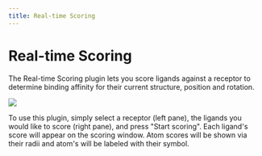 ```yaml
---
title: Real-time Scoring
---
```


# Real-time Scoring
The Real-time Scoring plugin lets you score ligands against a receptor to determine binding affinity for their current structure, position and rotation.

![](/assets/plugins-page/realtimescoring_plugin.png)

To use this plugin, simply select a receptor (left pane), the ligands you would like to score (right pane), and press "Start scoring". Each ligand's score will appear on the scoring window. Atom scores will be shown via their radii and atom's will be labeled with their symbol.
